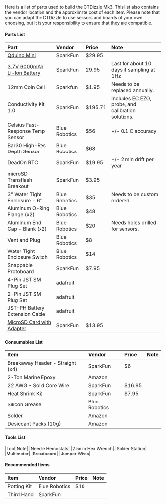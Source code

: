 Here is a list of parts used to build the CTDizzle Mk3. This list also contains the vendor location and the approximate cost of each item.
Please note that you can adapt the CTDizzle to use sensors and boards of your own choosing, but it is your responsibility to ensure that they are compatible. 

#### Parts List
|Part|Vendor|Price|Note|
|:---|:---|:---|:---|
|[Qduino Mini](https://www.sparkfun.com/products/13614)|SparkFun|$29.95|
|[3.7V 6000mAh Li-Ion Battery](https://www.sparkfun.com/products/13856)|SparkFun|29.95|Last for about 10 days if sampling at 1Hz|
|12mm Coin Cell|Sparkfun|$1.95|Needs to be replaced annually.|
|Conductivity Kit 1.0|SparkFun|$195.71|Includes EC EZO, probe, and calibration solutions.|
|Celsius Fast-Response Temp Sensor|Blue Robotics|$56|+/- 0.1 C accuracy|
|Bar30 High-Res Depth Sensor|Blue Robotics|$68|
|DeadOn RTC|SparkFun|$19.95|+/- 2 min drift per year|
|microSD Transflash Breakout|SparkFun|$3.95|
|3" Water Tight Enclosure - 6"|Blue Robotics|$35|Needs to be custom ordered.
|Aluminum O-Ring Flange (x2)|Blue Robotics|$48|
|Aluminum End Cap - Blank (x2)|Blue Robotics|$20|Needs holes drilled for sensors.
|Vent and Plug|Blue Robotics|$8|
|Water Tight Enclosure Switch|Blue Robotics|$14|
|Snappable Protoboard|SparkFun|$7.95|
|4-Pin JST SM Plug Set|adafruit|
|2-Pin JST SM Plug Set|adafruit|
|JST-PH Battery Extension Cable|adafruit|
|[MicroSD Card with Adapter](https://www.sparkfun.com/products/11609)|SparkFun|$13.95|

#### Consumables List
|Item|Vendor|Price|Note|
|:---|:---|:---|:---|
|Breakaway Header - Straight (x4)|SparkFun|$6|
|2-Ton Marine Epoxy|Amazon|
|22 AWG - Solid Core Wire|SparkFun|$16.95|
|Heat Shrink Kit|SparkFun|$7.95|
|Silicon Grease|Blue Robotics|
|Solder|Amazon|
|Desiccant Packs (10g)|Amazon|

#### Tools List
|Tool|Note|
|Needle Hemostats|
|2.5mm Hex Wrench|
|Solder Station|
|Multimeter|
|Breadboard|
|Jumper Wires|

#### Recommended Items
|Item|Vendor|Price|Note|
|:---|:---|:---|:---|
|Potting Kit|Blue Robotics|$10|
|Third Hand|SparkFun|






